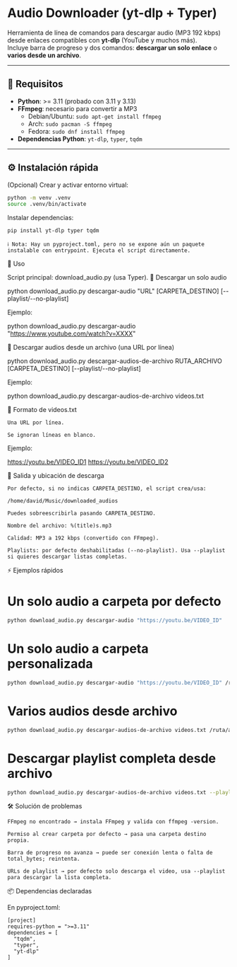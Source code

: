 # Audio Downloader (yt-dlp + Typer)

Herramienta de línea de comandos para descargar audio (MP3 192 kbps) desde enlaces compatibles con **yt-dlp** (YouTube y muchos más).  
Incluye barra de progreso y dos comandos: **descargar un solo enlace** o **varios desde un archivo**.

---

## 🚀 Requisitos

- **Python**: >= 3.11 (probado con 3.11 y 3.13)  
- **FFmpeg**: necesario para convertir a MP3  
  - Debian/Ubuntu: `sudo apt-get install ffmpeg`  
  - Arch: `sudo pacman -S ffmpeg`  
  - Fedora: `sudo dnf install ffmpeg`  
- **Dependencias Python**: `yt-dlp`, `typer`, `tqdm`

---

## ⚙️ Instalación rápida

(Opcional) Crear y activar entorno virtual:

```bash
python -m venv .venv
source .venv/bin/activate
```

Instalar dependencias:
``` bash
pip install yt-dlp typer tqdm
```
    ℹ️ Nota: Hay un pyproject.toml, pero no se expone aún un paquete instalable con entrypoint. Ejecuta el script directamente.

📌 Uso

Script principal: download_audio.py (usa Typer).
🔹 Descargar un solo audio

python download_audio.py descargar-audio "URL" [CARPETA_DESTINO] [--playlist/--no-playlist]

Ejemplo:

python download_audio.py descargar-audio "https://www.youtube.com/watch?v=XXXX"

🔹 Descargar audios desde un archivo (una URL por línea)

python download_audio.py descargar-audios-de-archivo RUTA_ARCHIVO [CARPETA_DESTINO] [--playlist/--no-playlist]

Ejemplo:

python download_audio.py descargar-audios-de-archivo videos.txt

📄 Formato de videos.txt

    Una URL por línea.

    Se ignoran líneas en blanco.

Ejemplo:

https://youtu.be/VIDEO_ID1
https://youtu.be/VIDEO_ID2

📂 Salida y ubicación de descarga

    Por defecto, si no indicas CARPETA_DESTINO, el script crea/usa:

    /home/david/Music/downloaded_audios

    Puedes sobreescribirla pasando CARPETA_DESTINO.

    Nombre del archivo: %(title)s.mp3

    Calidad: MP3 a 192 kbps (convertido con FFmpeg).

    Playlists: por defecto deshabilitadas (--no-playlist). Usa --playlist si quieres descargar listas completas.

⚡ Ejemplos rápidos

# Un solo audio a carpeta por defecto
```bash
python download_audio.py descargar-audio "https://youtu.be/VIDEO_ID"
```
# Un solo audio a carpeta personalizada
```bash
python download_audio.py descargar-audio "https://youtu.be/VIDEO_ID" /ruta/a/mis_audios
```
# Varios audios desde archivo
```bash
python download_audio.py descargar-audios-de-archivo videos.txt /ruta/a/mis_audios
```
# Descargar playlist completa desde archivo
```bash
python download_audio.py descargar-audios-de-archivo videos.txt --playlist
```

🛠️ Solución de problemas

    FFmpeg no encontrado → instala FFmpeg y valida con ffmpeg -version.

    Permiso al crear carpeta por defecto → pasa una carpeta destino propia.

    Barra de progreso no avanza → puede ser conexión lenta o falta de total_bytes; reintenta.

    URLs de playlist → por defecto solo descarga el video, usa --playlist para descargar la lista completa.

📦 Dependencias declaradas

En pyproject.toml:
```tolm
[project]
requires-python = ">=3.11"
dependencies = [
  "tqdm",
  "typer",
  "yt-dlp"
]
```
